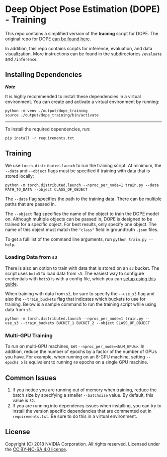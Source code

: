 # Deep Object Pose Estimation (DOPE) - Training 

This repo contains a simplified version of the **training** script for DOPE.
The original repo for DOPE [can be found here](https://github.com/NVlabs/Deep_Object_Pose). 

In addition, this repo contains scripts for inference, evaluation, and data visualization.
More instructions can be found in the subdirectories `/evaluate` and `/inference`.

## Installing Dependencies
***Note***

It is highly recommended to install these dependencies in a virtual environment. You can create and activate a virtual environment by running: 
```
python -m venv ./output/dope_training
source ./output/dope_training/bin/activate
```
---
To install the required dependencies, run:
```
pip install -r requirements.txt
```

## Training
We use `torch.distributed.launch` to run the training script.
At minimum, the ``--data`` and ``--object`` flags must be specified if training with data that is stored locally:
```
python -m torch.distributed.launch --nproc_per_node=1 train.py --data PATH_TO_DATA --object CLASS_OF_OBJECT
```
The ``--data`` flag specifies the path to the training data. There can be multiple paths that are passed in. 

The ``--object`` flag specifies the name of the object to train the DOPE model on.
Although multiple objects can be passed in, DOPE is designed to be trained for a specific object. For best results, only specify one object.
The name of this object must match the `"class"` field in groundtruth `.json` files.

To get a full list of the command line arguments, run `python train.py --help`.

### Loading Data from `s3`
There is also an option to train with data that is stored on an `s3` bucket. The script uses `boto3` to load data from `s3`.
The easiest way to configure credentials with `boto3` is with a config file, which you can [setup using this guide](https://boto3.amazonaws.com/v1/documentation/api/latest/guide/credentials.html#aws-config-file).

When training with data from `s3`, be sure to specify the ``--use_s3`` flag and also the ``--train_buckets`` flag that indicates which buckets to use for training.
Below is a sample command to run the training script while using data from `s3`.
```
python -m torch.distributed.launch --nproc_per_node=1 train.py --use_s3 --train_buckets BUCKET_1 BUCKET_2 --object CLASS_OF_OBJECT
```

### Multi-GPU Training

To run on multi-GPU machines, set `--nproc_per_node=<NUM_GPUs>`. In addition, reduce the number of epochs by a factor of the number of GPUs you have.
For example, when running on an 8-GPU machine, setting ``--epochs 5`` is equivalent to running `40` epochs on a single GPU machine.

## Common Issues

1. If you notice you are running out of memory when training, reduce the batch size by specifying a smaller ``--batchsize`` value. By default, this value is `32`.
2. If you are running into dependency issues when installing, 
you can try to install the version specific dependencies that are commented out in `requirements.txt`. Be sure to do this in a virtual environment.

## License

Copyright (C) 2018 NVIDIA Corporation. All rights reserved. Licensed under the [CC BY-NC-SA 4.0 license](https://creativecommons.org/licenses/by-nc-sa/4.0/legalcode).

